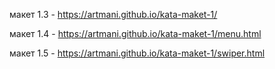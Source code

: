 макет 1.3 - https://artmani.github.io/kata-maket-1/


макет 1.4 - https://artmani.github.io/kata-maket-1/menu.html


макет 1.5 - https://artmani.github.io/kata-maket-1/swiper.html